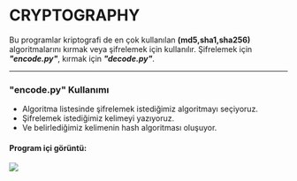 # CRYPTOGRAPHY
Bu programlar kriptografi de en çok kullanılan **(md5,sha1,sha256)** algoritmalarını kırmak veya şifrelemek için kullanılır. Şifrelemek için **_"encode.py"_**, kırmak için **_"decode.py"_**.

---

### "encode.py" Kullanımı
* Algoritma listesinde şifrelemek istediğimiz algoritmayı seçiyoruz.
* Şifrelemek istediğimiz kelimeyi yazıyoruz.
* Ve belirlediğimiz kelimenin hash algoritması oluşuyor.

#### Program içi görüntü:
<img src="https://github.com/wolkann/cryptography/blob/main/img/encode.png">
